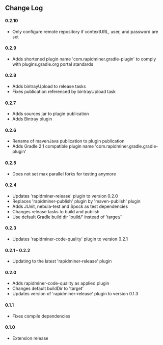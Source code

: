## Change Log

#### 0.2.10
* Only configure remote repository if contextURL, user, and password are set

#### 0.2.9
* Adds shortened plugin name 'com.rapidminer.gradle-plugin' to comply with plugins.gradle.org portal standards

#### 0.2.8
* Adds bintrayUpload to release tasks
* Fixes publication referenced by bintrayUpload task

#### 0.2.7
* Adds sources jar to plugin publication 
* Adds Bintray plugin

#### 0.2.6
* Rename of mavenJava publication to plugin publication
* Adds Gradle 2.1 compatible plugin name 'com.rapidminer.gradle.gradle-plugin'

#### 0.2.5
* Does not set max parallel forks for testing anymore

#### 0.2.4
* Updates 'rapidminer-release' plugin to version 0.2.0
* Replaces 'rapidminer-publish' plugin by 'maven-publish' plugin
* Adds JUnit, nebula-test and Spock as test dependencies
* Changes release tasks to build and publish
* Use default Gradle build dir 'build/' instead of 'target/'

#### 0.2.3
* Updates 'rapidminer-code-quality' plugin to version 0.2.1

#### 0.2.1 - 0.2.2
* Updating to the latest 'rapidminer-release' plugin

#### 0.2.0
* Adds rapidminer-code-quality as applied plugin
* Changes default buildDir to 'target'
* Updates version of 'rapidminer-release' plugin to version 0.1.3

#### 0.1.1
* Fixes compile dependencies

#### 0.1.0 
* Extension release


